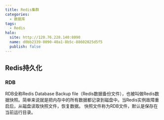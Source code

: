 ```yaml
---
title: Redis集群
categories:
  - 数据库
tags:
  - Redis
halo:
  site: http://120.76.228.140:8090
  name: d0bb2339-0090-40a1-8b5c-88602025d5f5
  publish: false
---
```

## Redis持久化
### RDB
RDB全称Redis Database Backup file（Redis数据备份文件），也被叫做Redis数据快照。简单来说就是把内存中的所有数据都记录到磁盘中。当Redis实例故障重启后，从磁盘读取快照文件，恢复数据。
快照文件称为RDB文件，默认是保存在当前运行目录。




